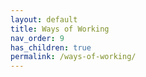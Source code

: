```yaml
---
layout: default
title: Ways of Working
nav_order: 9
has_children: true
permalink: /ways-of-working/
---
```


